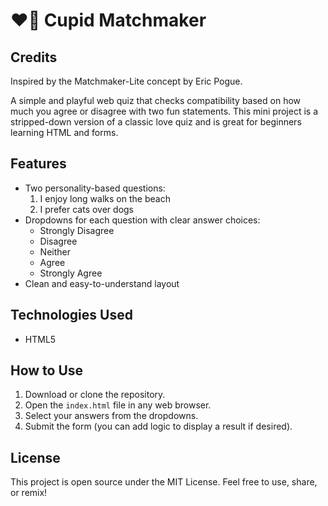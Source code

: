 # ❤️🥰 Cupid Matchmaker
##  Credits
Inspired by the Matchmaker-Lite concept by Eric Pogue.

A simple and playful web quiz that checks compatibility based on how much you agree or disagree with two fun statements. This mini project is a stripped-down version of a classic love quiz and is great for beginners learning HTML and forms.

##  Features

- Two personality-based questions:
  1. I enjoy long walks on the beach
  2. I prefer cats over dogs
- Dropdowns for each question with clear answer choices:
  - Strongly Disagree
  - Disagree
  - Neither
  - Agree
  - Strongly Agree
- Clean and easy-to-understand layout

##  Technologies Used

- HTML5

##  How to Use

1. Download or clone the repository.
2. Open the `index.html` file in any web browser.
3. Select your answers from the dropdowns.
4. Submit the form (you can add logic to display a result if desired).

##  License
This project is open source under the MIT License. Feel free to use, share, or remix!
